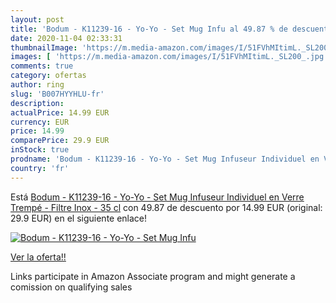 ```yaml
---
layout: post
title: 'Bodum - K11239-16 - Yo-Yo - Set Mug Infu al 49.87 % de descuento'
date: 2020-11-04 02:33:31
thumbnailImage: 'https://m.media-amazon.com/images/I/51FVhMItimL._SL200_.jpg'
images: [ 'https://m.media-amazon.com/images/I/51FVhMItimL._SL200_.jpg' ]
comments: true
category: ofertas
author: ring
slug: 'B007HYYHLU-fr'
description:
actualPrice: 14.99 EUR
currency: EUR
price: 14.99
comparePrice: 29.9 EUR
inStock: true
prodname: 'Bodum - K11239-16 - Yo-Yo - Set Mug Infuseur Individuel en Verre Trempé - Filtre Inox - 35 cl'
country: 'fr'
---
```


Está [Bodum - K11239-16 - Yo-Yo - Set Mug Infuseur Individuel en Verre Trempé - Filtre Inox - 35 cl](https://www.amazon.fr/dp/B007HYYHLU/?tag=tolees0d-21) con 49.87 de descuento por 14.99 EUR (original: 29.9 EUR) en el siguiente enlace!

[![Bodum - K11239-16 - Yo-Yo - Set Mug Infu](https://m.media-amazon.com/images/I/51FVhMItimL._SL200_.jpg)](https://www.amazon.fr/dp/B007HYYHLU/?tag=tolees0d-21)

[Ver la oferta!!](https://www.amazon.fr/dp/B007HYYHLU/?tag=tolees0d-21)

Links participate in Amazon Associate program and might generate a comission on qualifying sales


